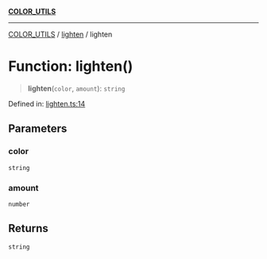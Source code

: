 [**COLOR_UTILS**](../../README.md)

***

[COLOR_UTILS](../../README.md) / [lighten](../README.md) / lighten

# Function: lighten()

> **lighten**(`color`, `amount`): `string`

Defined in: [lighten.ts:14](https://github.com/dailker/everyutil/blob/2c6c8c707de5d4a5d228d272d2d21855929838e2/src/color/lighten.ts#L14)

## Parameters

### color

`string`

### amount

`number`

## Returns

`string`
